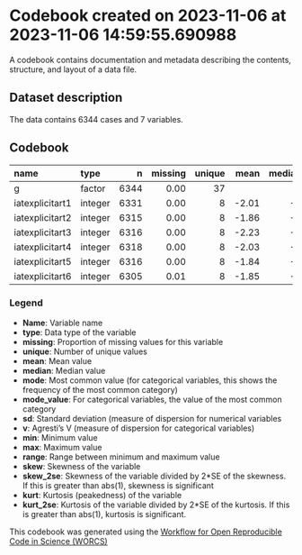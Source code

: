 Codebook created on 2023-11-06 at 2023-11-06 14:59:55.690988
================

A codebook contains documentation and metadata describing the contents,
structure, and layout of a data file.

## Dataset description

The data contains 6344 cases and 7 variables.

## Codebook

| name            | type    |    n | missing | unique |  mean | median | mode | mode_value |   sd |    v | min | max | range | skew | skew_2se | kurt | kurt_2se |
|:----------------|:--------|-----:|--------:|-------:|------:|-------:|-----:|:-----------|-----:|-----:|----:|----:|------:|-----:|---------:|-----:|---------:|
| g               | factor  | 6344 |    0.00 |     37 |       |        | 1329 | pi         |      | 0.92 |     |     |       |      |          |      |          |
| iatexplicitart1 | integer | 6331 |    0.00 |      8 | -2.01 |     -2 |   -2 |            | 1.22 |      |  -3 |   3 |     6 | 1.46 |    23.68 | 2.00 |    16.26 |
| iatexplicitart2 | integer | 6315 |    0.00 |      8 | -1.86 |     -2 |   -2 |            | 1.20 |      |  -3 |   3 |     6 | 1.11 |    18.05 | 0.99 |     8.01 |
| iatexplicitart3 | integer | 6316 |    0.00 |      8 | -2.23 |     -3 |   -3 |            | 1.07 |      |  -3 |   3 |     6 | 1.62 |    26.36 | 2.72 |    22.07 |
| iatexplicitart4 | integer | 6318 |    0.00 |      8 | -2.03 |     -2 |   -2 |            | 1.11 |      |  -3 |   3 |     6 | 1.23 |    20.02 | 1.44 |    11.70 |
| iatexplicitart5 | integer | 6316 |    0.00 |      8 | -1.84 |     -2 |   -2 |            | 1.32 |      |  -3 |   3 |     6 | 1.35 |    21.95 | 1.68 |    13.64 |
| iatexplicitart6 | integer | 6305 |    0.01 |      8 | -1.85 |     -2 |   -2 |            | 1.38 |      |  -3 |   3 |     6 | 1.03 |    16.68 | 0.11 |     0.92 |

### Legend

- **Name**: Variable name
- **type**: Data type of the variable
- **missing**: Proportion of missing values for this variable
- **unique**: Number of unique values
- **mean**: Mean value
- **median**: Median value
- **mode**: Most common value (for categorical variables, this shows the
  frequency of the most common category)
- **mode_value**: For categorical variables, the value of the most
  common category
- **sd**: Standard deviation (measure of dispersion for numerical
  variables
- **v**: Agresti’s V (measure of dispersion for categorical variables)
- **min**: Minimum value
- **max**: Maximum value
- **range**: Range between minimum and maximum value
- **skew**: Skewness of the variable
- **skew_2se**: Skewness of the variable divided by 2\*SE of the
  skewness. If this is greater than abs(1), skewness is significant
- **kurt**: Kurtosis (peakedness) of the variable
- **kurt_2se**: Kurtosis of the variable divided by 2\*SE of the
  kurtosis. If this is greater than abs(1), kurtosis is significant.

This codebook was generated using the [Workflow for Open Reproducible
Code in Science (WORCS)](https://osf.io/zcvbs/)
